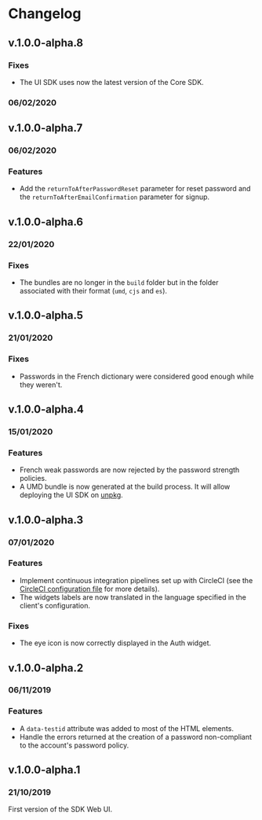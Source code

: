 # Changelog

## v.1.0.0-alpha.8

### Fixes
- The UI SDK uses now the latest version of the Core SDK.

### 06/02/2020

## v.1.0.0-alpha.7

### 06/02/2020

### Features
- Add the `returnToAfterPasswordReset` parameter for reset password and the `returnToAfterEmailConfirmation` parameter for signup.

## v.1.0.0-alpha.6

### 22/01/2020

### Fixes
- The bundles are no longer in the `build` folder but in the folder associated with their format (`umd`, `cjs` and `es`).

## v.1.0.0-alpha.5

### 21/01/2020

### Fixes
- Passwords in the French dictionary were considered good enough while they weren't.

## v.1.0.0-alpha.4

### 15/01/2020

### Features
- French weak passwords are now rejected by the password strength policies.
- A UMD bundle is now generated at the build process. It will allow deploying the UI SDK on [unpkg](https://unpkg.com).

## v.1.0.0-alpha.3

### 07/01/2020

### Features
- Implement continuous integration pipelines set up with CircleCI (see the [CircleCI configuration file](.circleci/config.yml) for more details).
- The widgets labels are now translated in the language specified in the client's configuration.

### Fixes
- The eye icon is now correctly displayed in the Auth widget.

## v.1.0.0-alpha.2

### 06/11/2019

### Features
- A `data-testid` attribute was added to most of the HTML elements.
- Handle the errors returned at the creation of a password non-compliant to the account's password policy.

## v.1.0.0-alpha.1

### 21/10/2019

First version of the SDK Web UI.
